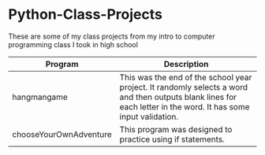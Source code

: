 # Python-Class-Projects
These are some of my class projects from my intro to computer programming class I took in high school

Program | Description
------- | -----------
hangmangame | This was the end of the school year project.  It randomly selects a word and then outputs blank lines for each letter in the word.  It has some input validation.
chooseYourOwnAdventure | This program was designed to practice using if statements.
